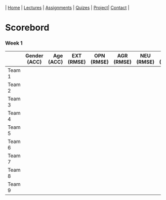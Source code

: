 
| [Home](index.md) | [Lectures](lectures.md) | [Assignments](assignments.md) | [Quizes](quizes.md) | [Project](project.md)| [Contact](contact.md) |


# Scorebord

### Week 1

|        | Gender (ACC) | Age (ACC) | EXT (RMSE) | OPN (RMSE) | AGR (RMSE) | NEU (RMSE) | CON (RMSE) |
|--------|--------------|----------:|------------|------------|------------|------------|------------|
| Team 1 |              |           |            |            |            |            |            |
| Team 2 |              |           |            |            |            |            |            |
| Team 3 |              |           |            |            |            |            |            |
| Team 4 |              |           |            |            |            |            |            |
| Team 5 |              |           |            |            |            |            |            |
| Team 6 |              |           |            |            |            |            |            |
| Team 7 |              |           |            |            |            |            |            |
| Team 8 |              |           |            |            |            |            |            |
| Team 9 |              |           |            |            |            |            |            |
